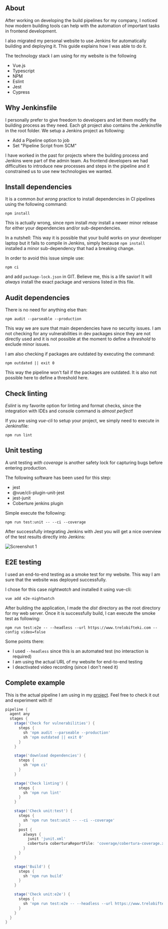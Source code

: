 ## About

After working on developing the build pipelines for my company, I noticed how modern building tools can help with the automation of important tasks in frontend development.

I also migrated my personal website to use Jenkins for automatically building and deploying it. This guide explains how I was able to do it.

The technology stack I am using for my website is the following

*   Vue.js
*   Typescript
*   NPM
*   Eslint
*   Jest
*   Cypress

## Why Jenkinsfile

I personally prefer to give freedom to developers and let them modify the building process as they need. Each git project also contains the Jenkinsfile in the root folder. We setup a Jenkins project as following:

*   Add a Pipeline option to job
*   Set "Pipeline Script from SCM"

I have worked in the past for projects where the building process and Jenkins were part of the admin team. As frontend developers we had difficulties to introduce new processes and steps in the pipeline and it constrained us to use new technologies we wanted.

## Install dependencies

It is a common *but wrong* practice to install dependencies in CI pipelines using the following command:

    npm install

This is actually wrong, since npm install _may_ install a newer minor release for either your dependencies and/or sub-dependencies.

In a nutshell: This way it is possible that your build works on your developer laptop but it fails to compile in Jenkins, simply because `npm install` installed a minor sub-dependency that had a breaking change.

In order to avoid this issue simple use:

    npm ci

and add `package-lock.json` in GIT. Believe me, this is a life savior! It will _always_ install the exact package and versions listed in this file.

## Audit dependencies

There is no need for anything else than:

    npm audit --parseable --production

This way we are sure that main dependencies have no security issues. I am not checking for any vulnerabilities in dev packages since they are not directly used and it is not possible at the moment to define a _threshold_ to exclude minor issues.

I am also checking if packages are outdated by executing the command:

    npm outdated || exit 0

This way the pipeline won't fail if the packages are outdated. It is also not possible here to define a threshold here.

## Check linting

_Eslint_ is my favorite option for linting and format checks, since the
integration with IDEs and console command is _almost perfect_!

If you are using _vue-cli_ to setup your project, we simply need to execute in Jenkinsfile:

    npm run lint

## Unit testing

A unit testing _with coverage_ is another safety lock for capturing bugs before entering
production.

The following software has been used for this step:

*   jest
*   @vue/cli-plugin-unit-jest
*   jest-junit
*   Coberture jenkins plugin

Simple execute the following:

    npm run test:unit -- --ci --coverage

After successfully integrating Jenkins with Jest you will get a nice overview of the test
results directly into Jenkins:

![Screenshot 1](https://dev-to-uploads.s3.amazonaws.com/i/gpc91qroet7m9r53yjn9.jpg)

## E2E testing

I used an end-to-end testing as a smoke test for my website. This way I am sure that the website was deployed successfully.

I chose for this case _nightwatch_ and installed it using vue-cli:

    vue add e2e-nightwatch

After building the application, I made the _dist_ directory as the root directory for my web server.
Once it is successfully build, I can execute the smoke test as following:

    npm run test:e2e -- --headless --url https://www.trelobifteki.com --config video=false

Some points there:

*   I used `--headless` since this is an automated test (no interaction is required)
*   I am using the actual URL of my website for end-to-end testing
*   I deactivated video recording (since I don't need it)

## Complete example

This is the actual pipeline I am using in my [project](https://github.com/trelo-bifteki/www.trelobifteki.com/). Feel free to check it out and experiment with it!

```groovy
pipeline {
  agent any
  stages {
    stage('Check for vulnerabilities') {
      steps {
        sh 'npm audit --parseable --production'
        sh 'npm outdated || exit 0'
      }
    }

    stage('download dependencies') {
      steps {
        sh 'npm ci'
      }
    }

    stage('Check linting') {
      steps {
        sh 'npm run lint'
      }
    }

    stage('Check unit:test') {
      steps {
        sh 'npm run test:unit -- --ci --coverage'
      }
      post {
        always {
          junit 'junit.xml'
          cobertura coberturaReportFile: 'coverage/cobertura-coverage.xml'
        }
      }
    }

    stage('Build') {
      steps {
        sh 'npm run build'
      }
    }

    stage('Check unit:e2e') {
      steps {
        sh 'npm run test:e2e -- --headless --url https://www.trelobifteki.com --config video=false'
      }
    }
  }
}
```
